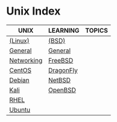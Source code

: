 # Unix Index

|UNIX|LEARNING|TOPICS|
|---|---|---|
|[(Linux)](linux-index)|[(BSD)](bsd-index)||
|[General](unix/linux/linux-general)|[General](unix/bsd/bsd-general) ||
|[Networking](linux-networking)|[FreeBSD](unix/bsd/bsd-freebsd)||
|[CentOS](linux-centos)|[DragonFly](unix/bsd/bsd-dragonfly)||
|[Debian](linux-debian)|[NetBSD](unix/bsd/bsd-netbsd)||
|[Kali](linux-kali)|[OpenBSD](unix/bsd/bsd-openbsd)||
|[RHEL](linux-rhel)|||
|[Ubuntu](linux-ubuntu)|||
